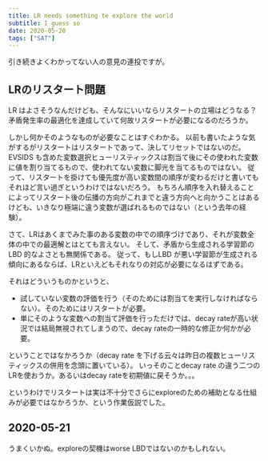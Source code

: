 ```yaml
---
title: LR needs something te explore the world
subtitle: I guess so
date: 2020-05-20
tags: ["SAT"]
---
```

引き続きよくわかってない人の意見の連投ですが。

## LRのリスタート問題

LR はよさそうなんだけども、そんなにいいならリスタートの立場はどうなる？
矛盾発生率の最適化を達成していて何故リスタートが必要になるのだろうか。

しかし何かそのようなものが必要なことはすぐわかる。
以前も書いたような気がするがリスタートはリスタートであって、決してリセットではないのだ。
EVSIDS も含めた変数選択ヒューリスティックスは割当て後にその使われた変数に値を割り当てるもので、使われてない変数に脚光を当てるものではない。
従って、リスタートを掛けても優先度が高い変数間の順序が変わるだけと書いてもそれほど言い過ぎというわけではないだろう。
もちろん順序を入れ替えることによってリスタート後の伝播の方向がこれまでと違う方向へと向かうことはあるけども、いきなり極端に違う変数が選ばれるものではない（という去年の経験）。

さて、LRはあくまでみた事のある変数の中での順序づけであり、それが変数全体の中での最適解とはとても言えない。
そして、矛盾から生成される学習節の LBD 的なよさとも無関係である。
従って、もしLBD が悪い学習節が生成される傾向にあるならば、LRといえどもそれなりの対応が必要になるはずである。

それはどういうものかというと、

* 試していない変数の評価を行う（そのためには割当てを実行しなければならない）。そのためにはリスタートが必要。
* 単にそのような変数への割当て評価を行っただけでは、decay rateが高い状況では結局無視されてしまうので、decay rateの一時的な修正か何かが必要。

ということではなかろうか（decay rate を下げる云々は昨日の複数ヒューリスティックスの併用を念頭に置いている）。
いっそのことdecay rate の違う二つのLRを使おうか。あるいはdecay rateを初期値に戻そうか。。。

というわけでリスタートは実は不十分でさらにexploreのための補助となる仕組みが必要ではなかろうか、という作業仮説でした。

## 2020-05-21

うまくいかぬ。exploreの契機はworse LBDではないのかもしれない。

